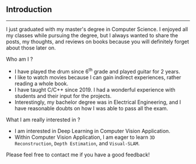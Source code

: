 ## **Introduction**

---

I just graduated with my master's degree in Computer Science. I enjoyed all my classes while pursuing the degree, but I always wanted to share the posts, my thoughts, and reviews on books because you will definitely forget about those later on. 

Who am I ?

* I have played the drum since 6<sup>th</sup> grade and played guitar for 2 years. 
* I like to watch movies because I can gain indirect experiences, rather reading a whole book.
* I have taught C/C++ since 2019. I had a wonderful experience with students and their input for the projects.
* Interestingly, my bachelor degree was in Electrical Engineering, and I have reasonable doubts on how I was able to pass all the exam.

What I am really interested in ?

* I am interested in Deep Learning in Computer Vision Application.
* Within Computer Vision Application, I am eager to learn `3D Reconstruction`, `Depth Estimation`, and `Visual-SLAM`.

Please feel free to contact me if you have a good feedback!